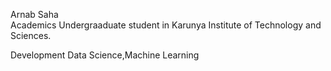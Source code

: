 Arnab Saha  
Academics
Undergraaduate student in Karunya Institute of Technology and Sciences.

Development
Data Science,Machine Learning
